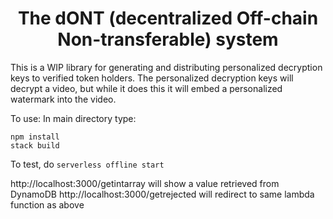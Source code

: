 
<h1 align="center">
The dONT (decentralized Off-chain Non-transferable) system
  <br/>
</h1>


This is a WIP library for generating and distributing personalized decryption keys to verified token holders.
The personalized decryption keys will decrypt a video, but while it does this it will embed a personalized watermark into the video. 




To use:
In main directory type: 

`npm install`  
`stack build`

To test, do
`serverless offline start`

http://localhost:3000/getintarray will show a value retrieved from DynamoDB
http://localhost:3000/getrejected will redirect to same lambda function as above




